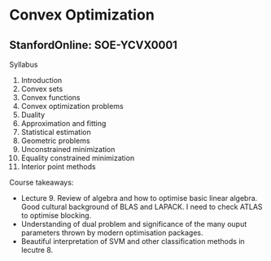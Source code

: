 # Convex Optimization
## StanfordOnline: SOE-YCVX0001

Syllabus

1. Introduction
2. Convex sets
3. Convex functions
4. Convex optimization problems
5. Duality
6. Approximation and fitting
7. Statistical estimation
8. Geometric problems
9. Unconstrained minimization
10. Equality constrained minimization
11. Interior point methods

Course takeaways:
- Lecture 9. Review of algebra and how to optimise basic linear algebra. Good cultural background of BLAS and LAPACK. I need to check ATLAS to optimise blocking.
- Understanding of dual problem and significance of the many ouput parameters thrown by modern optimisation packages.
- Beautiful interpretation of SVM and other classification methods in lecutre 8.
